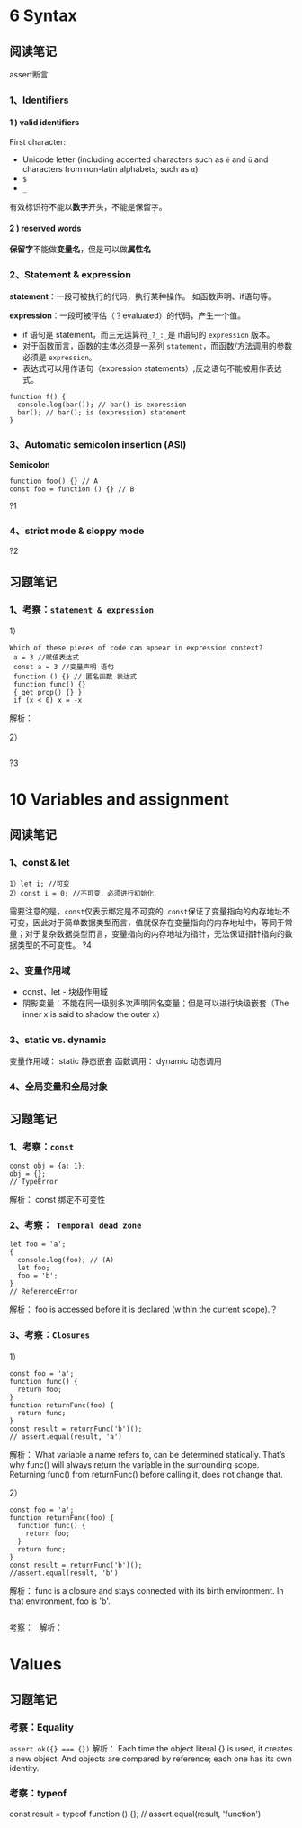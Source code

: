 # 6 Syntax
## 阅读笔记

assert断言

### 1、Identifiers
#### 1 ) valid identifiers
First character:
- Unicode letter (including accented characters such as `é` and `ü` and characters from non-latin alphabets, such as `α`)
- `$`
- `_`

有效标识符不能以**数字**开头，不能是保留字。

#### 2 ) reserved words
**保留字**不能做**变量名**，但是可以做**属性名**


### 2、Statement & expression

**statement**：一段可被执行的代码，执行某种操作。
如函数声明、if语句等。

**expression**：一段可被评估（？evaluated）的代码，产生一个值。

- if 语句是 statement，而三元运算符` _?_:_ `是 if语句的 `expression` 版本。
- 对于函数而言，函数的主体必须是一系列 `statement`，而函数/方法调用的参数必须是 `expression`。
- 表达式可以用作语句（expression statements）;反之语句不能被用作表达式。
```
function f() {
  console.log(bar()); // bar() is expression
  bar(); // bar(); is (expression) statement  
}
```

### 3、Automatic semicolon insertion (ASI) 
**Semicolon**
```
function foo() {} // A
const foo = function () {} // B
```
?1
### 4、strict mode & sloppy mode
?2

## 习题笔记
### 1、考察：`statement & expression`
1）
```
Which of these pieces of code can appear in expression context?
 a = 3 //赋值表达式
 const a = 3 //变量声明 语句
 function () {} // 匿名函数 表达式
 function func() {}
 { get prop() {} }
 if (x < 0) x = -x
```
解析：

2）
```

```

?3





# 10 Variables and assignment
## 阅读笔记

### 1、const & let
```
1）let i; //可变
2）const i = 0; //不可变，必须进行初始化
```
需要注意的是，`const`仅表示绑定是不可变的. `const`保证了变量指向的内存地址不可变，因此对于简单数据类型而言，值就保存在变量指向的内存地址中，等同于常量；对于复杂数据类型而言，变量指向的内存地址为指针，无法保证指针指向的数据类型的不可变性。
?4

### 2、变量作用域
- const、let - 块级作用域
- 阴影变量：不能在同一级别多次声明同名变量；但是可以进行块级嵌套（The inner x is said to shadow the outer x）

### 3、static vs. dynamic 
变量作用域： static  静态嵌套
函数调用： dynamic  动态调用

### 4、全局变量和全局对象




## 习题笔记
### 1、考察：`const`
```
const obj = {a: 1};
obj = {};
// TypeError
```
解析：
const 绑定不可变性

### 2、考察：` Temporal dead zone`

```
let foo = 'a';
{
  console.log(foo); // (A)
  let foo;
  foo = 'b';
}
// ReferenceError
```

解析：
foo is accessed before it is declared (within the current scope).？

### 3、考察：`Closures`
1）
```
const foo = 'a';
function func() {
  return foo;
}
function returnFunc(foo) {
  return func;
}
const result = returnFunc('b')();
// assert.equal(result, 'a')
```
解析：
What variable a name refers to, can be determined statically. That’s why func() will always return the variable in the surrounding scope. Returning func() from returnFunc() before calling it, does not change that.

2）
```
const foo = 'a';
function returnFunc(foo) {
  function func() {
    return foo;
  }
  return func;
}
const result = returnFunc('b')();
//assert.equal(result, 'b')
```
解析：
func is a closure and stays connected with its birth environment. In that environment, foo is 'b'.




```

```
考察：` `
解析：


# Values

## 习题笔记

### 考察：Equality
`assert.ok({} === {})`
解析：
Each time the object literal {} is used, it creates a new object. And objects are compared by reference; each one has its own identity.

### 考察：typeof
const result = typeof function () {};
// assert.equal(result, 'function')